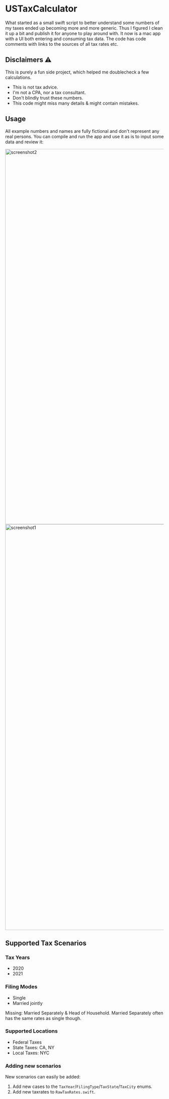 # USTaxCalculator

What started as a small swift script to better understand some numbers of my taxes ended up becoming more and more generic. Thus I figured I clean it up a bit and publish it for anyone to play around with. It now is a mac app with a UI both entering and consuming tax data. The code has code comments with links to the sources of all tax rates etc.

## Disclaimers ⚠️ 

This is purely a fun side project, which helped me doublecheck a few calculations.

- This is not tax advice.
- I'm not a CPA, nor a tax consultant.
- Don't blindly trust these numbers.
- This code might miss many details & might contain mistakes.

## Usage

All example numbers and names are fully fictional and don't represent any real persons.
You can compile and run the app and use it as is to input some data and review it:

<img width="1194" alt="screenshot2" src="https://user-images.githubusercontent.com/807039/167646074-9625bff6-e7f4-41cd-9d30-877f11c3383d.png">

<img width="1291" alt="screenshot1" src="https://user-images.githubusercontent.com/807039/167646098-611e65bb-a99d-41b3-9709-1e9c1dc7729e.png">


## Supported Tax Scenarios

### Tax Years

- 2020
- 2021

### Filing Modes

- Single
- Married jointly

Missing: Married Separately & Head of Household. Married Separately often has the same rates as single though.

### Supported Locations

- Federal Taxes
- State Taxes: CA, NY
- Local Taxes: NYC

### Adding new scenarios

New scenarios can easily be added:

1) Add new cases to the `TaxYear`/`FilingType`/`TaxState`/`TaxCity` enums.
2) Add new taxrates to `RawTaxRates.swift`.
